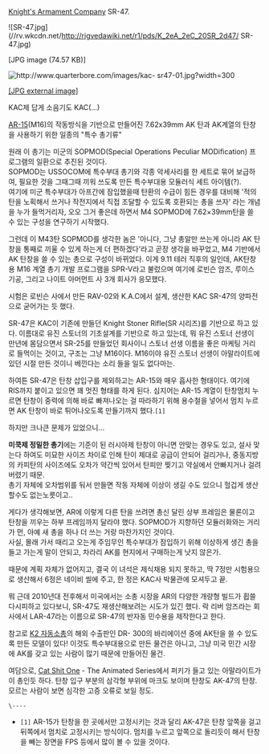 [Knight's Armament Company](Knight%27s%20Armament%20Company.md) SR-47.

![SR-47.jpg](//rv.wkcdn.net/http://rigvedawiki.net/r1/pds/K_2eA_2eC_20SR_2d47/
SR-47.jpg)

[JPG image (74.57 KB)]

![http://www.quarterbore.com/images/kac-
sr47-01.jpg?width=300](http://www.quarterbore.com/images/kac-sr47-01.jpg)

[[JPG external image]](http://www.quarterbore.com/images/kac-sr47-01.jpg)

KAC제 답게 소음기도 KAC(...)

[AR-15](%EC%95%84%EB%A7%90%EB%9D%BC%EC%9D%B4%ED%8A%B8%20AR-15.md)(M16)의
작동방식을 기반으로 만들어진 7.62x39mm AK 탄과 AK계열의 탄창을 사용하기 위한 일종의 "특수 총기류"

원래 이 총기는 미군의 SOPMOD(Special Operations Peculiar MODification) 프로그램의 일환으로 추진된
것이다.  
SOPMOD는 USSOCOM에 특수부대 총기와 각종 악세사리를 한 세트로 묶어 보급하여, 필요한 것을 그때그때 끼워 쓰도록 만든 특수부대용
모듈러식 세트 아이템(?).  
여기에 미군 특수부대가 아프간에 잠입했을때 탄환의 수급이 힘든 경우를 대비해 '적의 탄을 노획해서 쓰거나 작전지에서 직접 조달할 수 있도록
호환되는 총을 쓰자' 라는 개념을 누가 들먹거리자, 오오 그거 좋은데 하면서 M4 SOPMOD에 7.62×39mm탄을 쓸 수 있는 구성을
연구하기 시작했다.

그런데 이 M43탄 SOPMOD를 생각한 놈은 '아니다, 그냥 총알만 쓰는게 아니라 AK 탄창을 통째로 끼울 수 있게 하는게 더
편하겠다'라고 곧장 생각을 바꾸었고, M4 기반에서 AK 탄창을 쓸 수 있는 총으로 구성이 바뀌었다. 이게 9.11 테러 직후의 일인데,
AK탄창용 M16 계열 총기 개발 프로그램을 SPR-V라고 불렀으며 여기에 로빈슨 암즈, 루이스 기공, 그리고 나이트 아머먼트 사 3개
회사가 응모했다.

시험은 로빈슨 사에서 만든 RAV-02와 K.A.C에서 설계, 생산한 KAC SR-47의 양파전으로 굳어가는 듯 했다.

SR-47은 KAC이 기존에 만들던 Knight Stoner Rifle(SR 시리즈)를 기반으로 하고 있다. 이름대로 유진 스토너의
기초설계를 기반으로 하고 있는데, 뭐 유진 스토너 선생이 만년에 몸담으면서 SR-25를 만들었던 회사이니 스토너 선생 이름을 좋은 마케팅
거리로 들먹이는 것이고, 구조는 그냥 M16이다. M16이야 유진 스토너 선생이 아말라이트에 있던 시절 만든 것이니 베낀다는 소리 들을 일도
없다마는.

하여튼 SR-47은 탄창 삽입구를 제외하고는 AR-15와 매우 흡사한 형태이다. 여기에 RIS까지 붙이고 있으면 꽤 멋진 형태를 하게 된다.
심지어는 AR-15 계열이 탄창멈치 누르면 탄창이 중력에 의해 바로 빠져나오는 걸 따라하기 위해 용수철을 넣어서 멈치 누르면 AK 탄창이
바로 튀어나오도록 만들기까지 했다.`[1]`

하지만 크나큰 문제가 있었으니…

**미쿡제 정밀한 총기**에는 기준이 된 러시아제 탄창이 아니면 안맞는 경우도 있고, 설사 맞는다 하여도 미묘한 사이즈 차이로 인해 탄이 제대로 공급이 안되어 걸리거나, 중동지방의 카피탄의 사이즈에도 오차가 약간씩 있어서 탄피만 찢기고 약실에서 안빠지거나 걸려버렸기 때문.  
총기 자체에 오차범위를 둬서 만들면 작동 자체에 이상이 생길 수도 있으니 헐겁게 생산할수도 없는노릇이고..

게다가 생각해보면, AR에 이렇게 다른 탄을 쓰려면 총신 달린 상부 프레임은 물론이고 탄창을 끼우는 하부 프레임까지 달라야 했다.
SOPMOD가 지향하던 모듈러화와는 거리가 먼, 아예 새 총을 하나 더 쓰는 거랑 마찬가지인 것이다.  
사실, 몰래 가서 때리고 오는게 주임무인 특수부대가 잠입하기 위해 이상하게 생긴 총을 들고 가는게 말이 안되고, 차라리 AK를 현지에서
구매하는게 낫지 않은가.

때문에 계획 자체가 없어지고, 결국 이 녀석은 제식채용 되지 못하고, 딱 7정만 시험용으로 생산해서 6정은 네이비 씰에 주고, 한 정은
KAC사 박물관에 모셔두고 끝.

뭐 근데 2010년대 전후해서 미국에서는 소총 시장을 AR의 다양한 개량형 빌드가 휩쓸다시피하고 있다보니, SR-47도 재생산해보려는 시도가
있긴 했다. 락 리버 암즈라는 회사에서 LAR-47라는 이름으로 SR-47의 반자동 민수용을 제작한다고 한다.

참고로 [K2 자동소총](K2%20%EC%9E%90%EB%8F%99%EC%86%8C%EC%B4%9D.md)의 해외 수출판인 DR-
300의 바리에이션 중에 AK탄을 쓸 수 있도록 만든 모델이 있다! 이것도 특수부대용으로 만든 물건은 아니고, 그냥 미국 민간 시장에 AK를
갖고 있는 사람이 많기 때문에 만들어진 물건.

여담으로, [Cat Shit One](Cat%20Shit%20One.md) \- The Animated Series에서 퍼키가 들고
있는 아말라이트가 이 총인듯 하다. 탄창 입구 부분의 삼각형 부위에 마크도 보이며 탄창도 AK-47의 탄창. 모르는 사람이 보면 심각한 고증
오류로 보일 정도.

`\----`

  * `[1]` AR-15가 탄창을 한 곳에서만 고정시키는 것과 달리 AK-47은 탄창 앞쪽을 걸고 뒤쪽에서 멈치로 고정시키는 방식이다. 멈치를 누르고 앞쪽으로 돌리듯이 해서 탄창을 빼는 장면을 FPS 등에서 많이 볼 수 있을 것이다.

